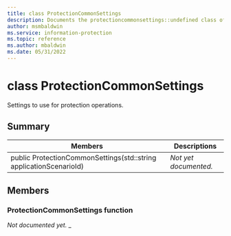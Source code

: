 ```yaml
---
title: class ProtectionCommonSettings 
description: Documents the protectioncommonsettings::undefined class of the Microsoft Information Protection (MIP) SDK.
author: msmbaldwin
ms.service: information-protection
ms.topic: reference
ms.author: mbaldwin
ms.date: 05/31/2022
---
```


# class ProtectionCommonSettings 
Settings to use for protection operations.
  
## Summary
 Members                        | Descriptions                                
--------------------------------|---------------------------------------------
public ProtectionCommonSettings(std::string applicationScenarioId)  | _Not yet documented._
  
## Members
  
### ProtectionCommonSettings function
_Not documented yet._
_
